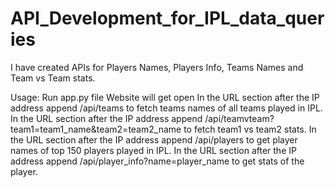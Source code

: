 # API_Development_for_IPL_data_queries
I have created APIs for Players Names, Players Info, Teams Names and Team vs Team stats.

Usage:
Run app.py file
Website will get open
In the URL section after the IP address append /api/teams to fetch teams names of all teams played in IPL.
In the URL section after the IP address append /api/teamvteam?team1=team1_name&team2=team2_name to fetch team1 vs team2 stats.
In the URL section after the IP address append /api/players to get player names of top 150 players played in IPL.
In the URL section after the IP address append /api/player_info?name=player_name to get stats of the player.
